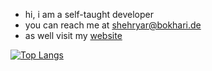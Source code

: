 - hi, i am a self-taught developer 
- you can reach me at shehryar@bokhari.de
- as well visit my [website](https://bokhari.de)

[![Top Langs](https://github-readme-stats-git-masterrstaa-rickstaa.vercel.app/api/top-langs/?username=sjbokhari)](https://github.com/anuraghazra/github-readme-stats)
